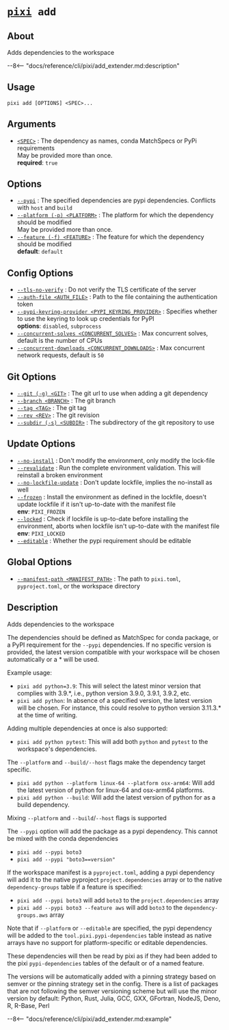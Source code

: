 <!--- This file is autogenerated. Do not edit manually! -->
# <code>[pixi](../pixi.md) add</code>

## About
Adds dependencies to the workspace

--8<-- "docs/reference/cli/pixi/add_extender.md:description"

## Usage
```
pixi add [OPTIONS] <SPEC>...
```

## Arguments
- <a id="arg-<SPEC>" href="#arg-<SPEC>">`<SPEC>`</a>
:  The dependency as names, conda MatchSpecs or PyPi requirements
<br>May be provided more than once.
<br>**required**: `true`

## Options
- <a id="arg---pypi" href="#arg---pypi">`--pypi`</a>
:  The specified dependencies are pypi dependencies. Conflicts with `host` and `build`
- <a id="arg---platform" href="#arg---platform">`--platform (-p) <PLATFORM>`</a>
:  The platform for which the dependency should be modified
<br>May be provided more than once.
- <a id="arg---feature" href="#arg---feature">`--feature (-f) <FEATURE>`</a>
:  The feature for which the dependency should be modified
<br>**default**: `default`

## Config Options
- <a id="arg---tls-no-verify" href="#arg---tls-no-verify">`--tls-no-verify`</a>
:  Do not verify the TLS certificate of the server
- <a id="arg---auth-file" href="#arg---auth-file">`--auth-file <AUTH_FILE>`</a>
:  Path to the file containing the authentication token
- <a id="arg---pypi-keyring-provider" href="#arg---pypi-keyring-provider">`--pypi-keyring-provider <PYPI_KEYRING_PROVIDER>`</a>
:  Specifies whether to use the keyring to look up credentials for PyPI
<br>**options**: `disabled`, `subprocess`
- <a id="arg---concurrent-solves" href="#arg---concurrent-solves">`--concurrent-solves <CONCURRENT_SOLVES>`</a>
:  Max concurrent solves, default is the number of CPUs
- <a id="arg---concurrent-downloads" href="#arg---concurrent-downloads">`--concurrent-downloads <CONCURRENT_DOWNLOADS>`</a>
:  Max concurrent network requests, default is `50`

## Git Options
- <a id="arg---git" href="#arg---git">`--git (-g) <GIT>`</a>
:  The git url to use when adding a git dependency
- <a id="arg---branch" href="#arg---branch">`--branch <BRANCH>`</a>
:  The git branch
- <a id="arg---tag" href="#arg---tag">`--tag <TAG>`</a>
:  The git tag
- <a id="arg---rev" href="#arg---rev">`--rev <REV>`</a>
:  The git revision
- <a id="arg---subdir" href="#arg---subdir">`--subdir (-s) <SUBDIR>`</a>
:  The subdirectory of the git repository to use

## Update Options
- <a id="arg---no-install" href="#arg---no-install">`--no-install`</a>
:  Don't modify the environment, only modify the lock-file
- <a id="arg---revalidate" href="#arg---revalidate">`--revalidate`</a>
:  Run the complete environment validation. This will reinstall a broken environment
- <a id="arg---no-lockfile-update" href="#arg---no-lockfile-update">`--no-lockfile-update`</a>
:  Don't update lockfile, implies the no-install as well
- <a id="arg---frozen" href="#arg---frozen">`--frozen`</a>
:  Install the environment as defined in the lockfile, doesn't update lockfile if it isn't up-to-date with the manifest file
<br>**env**: `PIXI_FROZEN`
- <a id="arg---locked" href="#arg---locked">`--locked`</a>
:  Check if lockfile is up-to-date before installing the environment, aborts when lockfile isn't up-to-date with the manifest file
<br>**env**: `PIXI_LOCKED`
- <a id="arg---editable" href="#arg---editable">`--editable`</a>
:  Whether the pypi requirement should be editable

## Global Options
- <a id="arg---manifest-path" href="#arg---manifest-path">`--manifest-path <MANIFEST_PATH>`</a>
:  The path to `pixi.toml`, `pyproject.toml`, or the workspace directory

## Description
Adds dependencies to the workspace

The dependencies should be defined as MatchSpec for conda package, or a PyPI
requirement for the `--pypi` dependencies. If no specific version is
provided, the latest version compatible with your workspace will be chosen
automatically or a * will be used.

Example usage:

- `pixi add python=3.9`: This will select the latest minor version that
  complies with 3.9.*, i.e., python version 3.9.0, 3.9.1, 3.9.2, etc.
- `pixi add python`: In absence of a specified version, the latest version
  will be chosen. For instance, this could resolve to python version
  3.11.3.* at the time of writing.

Adding multiple dependencies at once is also supported:

- `pixi add python pytest`: This will add both `python` and `pytest` to the
  workspace's dependencies.

The `--platform` and `--build/--host` flags make the dependency target
specific.

- `pixi add python --platform linux-64 --platform osx-arm64`: Will add the
  latest version of python for linux-64 and osx-arm64 platforms.
- `pixi add python --build`: Will add the latest version of python for as a
  build dependency.

Mixing `--platform` and `--build`/`--host` flags is supported

The `--pypi` option will add the package as a pypi dependency. This cannot
be mixed with the conda dependencies

- `pixi add --pypi boto3`
- `pixi add --pypi "boto3==version"`

If the workspace manifest is a `pyproject.toml`, adding a pypi dependency will
add it to the native pyproject `project.dependencies` array or to the native
`dependency-groups` table if a feature is specified:

- `pixi add --pypi boto3` will add `boto3` to the `project.dependencies`
  array
- `pixi add --pypi boto3 --feature aws` will add `boto3` to the
  `dependency-groups.aws` array

Note that if `--platform` or `--editable` are specified, the pypi dependency
will be added to the `tool.pixi.pypi-dependencies` table instead as native
arrays have no support for platform-specific or editable dependencies.

These dependencies will then be read by pixi as if they had been added to
the pixi `pypi-dependencies` tables of the default or of a named feature.

The versions will be automatically added with a pinning strategy based on
semver or the pinning strategy set in the config. There is a list of
packages that are not following the semver versioning scheme but will use
the minor version by default:
Python, Rust, Julia, GCC, GXX, GFortran, NodeJS, Deno, R, R-Base, Perl


--8<-- "docs/reference/cli/pixi/add_extender.md:example"
